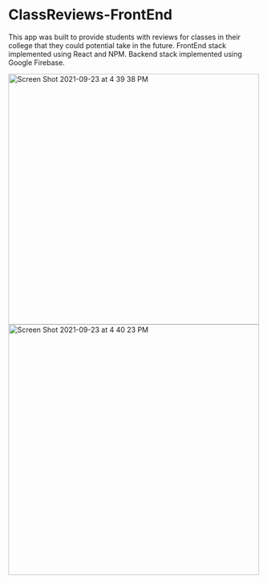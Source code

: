 # ClassReviews-FrontEnd
 
This app was built to provide students with reviews for classes in their college that they could potential take in the future. 
FrontEnd stack implemented using React and NPM. 
Backend stack implemented using Google Firebase.


<img width="500" alt="Screen Shot 2021-09-23 at 4 39 38 PM" src="https://user-images.githubusercontent.com/64805932/134580968-be0a9585-fbd0-4ef1-b67d-9735c875f715.png">

<img width="500" alt="Screen Shot 2021-09-23 at 4 40 23 PM" src="https://user-images.githubusercontent.com/64805932/134581152-d8e92d04-5219-412f-9a17-f2f225ed59a0.png">

